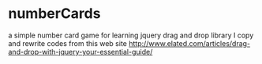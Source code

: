 # numberCards
a simple number card game for learning jquery drag and drop library
I copy and rewrite codes from this web site
http://www.elated.com/articles/drag-and-drop-with-jquery-your-essential-guide/
